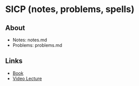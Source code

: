 # SICP (notes, problems, spells)

## About
- Notes: notes.md
- Problems: problems.md

## Links
- [Book](https://mitpress.mit.edu/sites/default/files/sicp/full-text/book/book-Z-H-10.html#%_sec_1.1)
- [Video Lecture](https://archive.org/details/ucberkeley-webcast-PL6879A8466C44A5D5)
